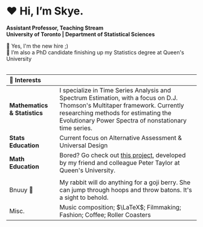 # ❤️ Hi, I’m Skye.
**Assistant Professor, Teaching Stream** \
**University of Toronto | Department of Statistical Sciences**

🌱 Yes, I'm the new hire ;) \
🌱 I’m also a PhD candidate finishing up my Statistics degree at Queen's University \
$\quad$

| 👀 Interests ||
|:---|:---------|
| **Mathematics & Statistics** | I specialize in Time Series Analysis and Spectrum Estimation, with a focus on D.J. Thomson's Multitaper framework. Currently researching methods for estimating the Evolutionary Power Spectra of nonstationary time series.|
| **Stats Education** | Current focus on Alternative Assessment & Universal Design |
| **Math Education** | Bored? Go check out [this project](https://www.rabbitmath.ca/), developed by my friend and colleague Peter Taylor at Queen's University. |
|||
| Bnuuy 🐰 | My rabbit will do anything for a goji berry. She can jump through hoops and throw batons. It's a sight to behold. |
| Misc. | Music composition; $\LaTeX$; Filmmaking; Fashion; Coffee; Roller Coasters|

<!---|
| 📫 How to reach me | |
| :---|:---------|
| Email | skye.griffith@queensu.ca |
| LinkedIn |  [Skye P. Griffith](https://www.linkedin.com/in/skyepgriffith/) | 
|--->


<!---| Instagram | [Skyepaphora](https://www.instagram.com/skyepaphora/) |--->

<!---
Skyepaphora-Griffith/Skyepaphora-Griffith is a ✨ special ✨ repository because its `README.md` (this file) appears on your GitHub profile.
You can click the Preview link to take a look at your changes.
--->
